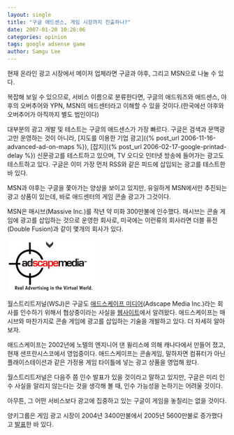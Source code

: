```yaml
---
layout: single
title: "구글 애드센스, 게임 시장까지 진출하나?"
date: 2007-01-20 10:26:06
categories: opinion
tags: google adsense game
author: Samgu Lee
---
```


현재 온라인 광고 시장에서 메이저 업체라면 구글과 야후, 그리고 MSN으로 나눌 수 있다.

복잡해 보일 수 있으므로, 서비스 이름으로 분류한다면, 구글의 애드워즈와 애드센스, 야후의 오버추어와 YPN, MSN의 애드센터라고 이해할 수 있을 것이다.(한국에선 야후와 오버추어가 아직까지 별도 법인이다)

대부분의 광고 개발 및 테스트는 구글의 애드센스가 가장 빠르다. 구글은 검색과 문맥광고만 운영하는 것이 아니라, [지도를 이용한 기업 광고]({% post_url 2006-11-16-advanced-ad-on-maps %}), [잡지]({% post_url 2006-02-17-google-printad-delay %}) 신문광고를 테스트하고 있으며, TV 오디오 인터넷 방송에 들어가는 광고도 테스트하고 있다. 구글은 이미 가장 먼저 RSS와 같은 피드에 삽입되는 광고를 테스트한 바 있다.

MSN과 야후는 구글을 쫓아가는 양상을 보이고 있지만, 유일하게 MSN에서만 추진되는 광고 상품이 있는데, 바로 애드센터의 게임 콘솔 광고가 그것이다.

MSN은 매시브(Massive Inc.)를 작년 약 미화 300만불에 인수했다. 매시브는 콘솔 게임에 광고를 삽입하는 것으로 운영한 회사로, 미국에는 이런류의 회사라면 더블 퓨전(Double Fusion)과 같이 몇개의 회사가 있다.

![애드스케이프 미디어](/assets/adscapemedia-logo.jpg)

월스트리트저널(WSJ)은 구글도 [애드스케이프 미디어](http://www.adscapemedia.com/)(Adscape Media Inc.)라는 회사를 인수하기 위해서 협상중이라는 사실을 [웹사이트](http://online.wsj.com/google_login.html?url=http%3A%2F%2Fonline.wsj.com%2Farticle%2FSB116925953126282366.html%3Fmod%3Dgooglenews_wsj)에서 알려왔다. 애드스케이프는 매시브와 마찬가지로 콘솔 게임에 광고를 삽입하는 기술을 개발하고 있다. 더 자세히 알아보자.

애드스케이프는 2002년에 노텔의 엔지니어 댄 윌리스에 의해 캐나다에서 만들어 졌고, 현재 샌프란시스코에서 영업중이다. 애드스케이프는 콘솔게임, 말하자면 컴퓨터가 아닌 플래이스테이션과 같은 가정용 게임 타이틀에 넣는 광고 상품을 영업해 왔다.

월스트리트저널은 다음주 쯤 인수 발표가 있을 것이라고 말하고 있지만, 구글은 미리 인수 사실을 알리지 않는다는 것을 생각해 볼 때, 인수 가능성을 논하기는 어려울 것이다.

아무튼, 그 어떤 서비스보다 광고에 집중하고 있는 구글이 게임을 놓칠리는 없을 것이다.

양키그룹은 게임 광고 시장이 2004년 3400만불에서 2005년 5600만불로 증가했다고 [발표](http://www.yankeegroup.com/pressReleaseDetail.do?actionType=getDetailPressRelease&ID=PressReleases/news_4172006_InGameAdvertising.htm)한 바 있다.
